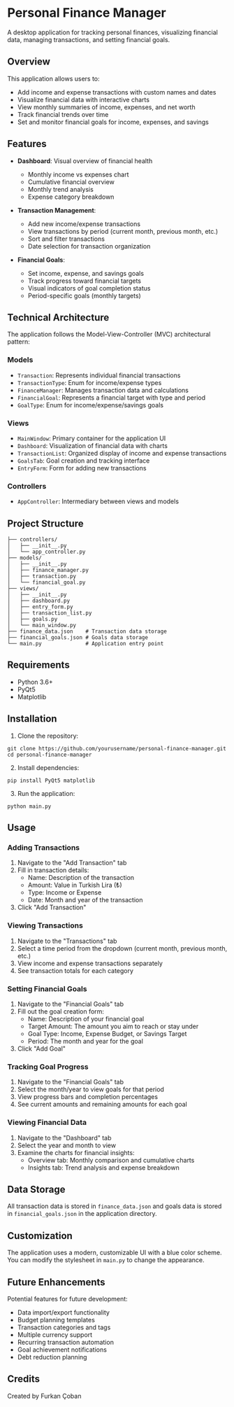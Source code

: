 # Personal Finance Manager

A desktop application for tracking personal finances, visualizing financial data, managing transactions, and setting financial goals.

## Overview

This application allows users to:
- Add income and expense transactions with custom names and dates
- Visualize financial data with interactive charts
- View monthly summaries of income, expenses, and net worth
- Track financial trends over time
- Set and monitor financial goals for income, expenses, and savings

## Features

- **Dashboard**: Visual overview of financial health
  - Monthly income vs expenses chart
  - Cumulative financial overview
  - Monthly trend analysis
  - Expense category breakdown
  
- **Transaction Management**:
  - Add new income/expense transactions
  - View transactions by period (current month, previous month, etc.)
  - Sort and filter transactions
  - Date selection for transaction organization
  
- **Financial Goals**:
  - Set income, expense, and savings goals
  - Track progress toward financial targets
  - Visual indicators of goal completion status
  - Period-specific goals (monthly targets)

## Technical Architecture

The application follows the Model-View-Controller (MVC) architectural pattern:

### Models
- `Transaction`: Represents individual financial transactions
- `TransactionType`: Enum for income/expense types
- `FinanceManager`: Manages transaction data and calculations
- `FinancialGoal`: Represents a financial target with type and period
- `GoalType`: Enum for income/expense/savings goals

### Views
- `MainWindow`: Primary container for the application UI
- `Dashboard`: Visualization of financial data with charts
- `TransactionList`: Organized display of income and expense transactions
- `GoalsTab`: Goal creation and tracking interface
- `EntryForm`: Form for adding new transactions

### Controllers
- `AppController`: Intermediary between views and models

## Project Structure

```
├── controllers/
│   ├── __init__.py
│   └── app_controller.py
├── models/
│   ├── __init__.py
│   ├── finance_manager.py
│   ├── transaction.py
│   └── financial_goal.py
├── views/
│   ├── __init__.py
│   ├── dashboard.py
│   ├── entry_form.py
│   ├── transaction_list.py
│   ├── goals.py
│   └── main_window.py
├── finance_data.json    # Transaction data storage
├── financial_goals.json # Goals data storage
└── main.py              # Application entry point
```

## Requirements

- Python 3.6+
- PyQt5
- Matplotlib

## Installation

1. Clone the repository:
```
git clone https://github.com/yourusername/personal-finance-manager.git
cd personal-finance-manager
```

2. Install dependencies:
```
pip install PyQt5 matplotlib
```

3. Run the application:
```
python main.py
```

## Usage

### Adding Transactions
1. Navigate to the "Add Transaction" tab
2. Fill in transaction details:
   - Name: Description of the transaction
   - Amount: Value in Turkish Lira (₺)
   - Type: Income or Expense
   - Date: Month and year of the transaction
3. Click "Add Transaction"

### Viewing Transactions
1. Navigate to the "Transactions" tab
2. Select a time period from the dropdown (current month, previous month, etc.)
3. View income and expense transactions separately
4. See transaction totals for each category

### Setting Financial Goals
1. Navigate to the "Financial Goals" tab
2. Fill out the goal creation form:
   - Name: Description of your financial goal
   - Target Amount: The amount you aim to reach or stay under
   - Goal Type: Income, Expense Budget, or Savings Target
   - Period: The month and year for the goal
3. Click "Add Goal"

### Tracking Goal Progress
1. Navigate to the "Financial Goals" tab
2. Select the month/year to view goals for that period
3. View progress bars and completion percentages
4. See current amounts and remaining amounts for each goal

### Viewing Financial Data
1. Navigate to the "Dashboard" tab
2. Select the year and month to view
3. Examine the charts for financial insights:
   - Overview tab: Monthly comparison and cumulative charts
   - Insights tab: Trend analysis and expense breakdown

## Data Storage

All transaction data is stored in `finance_data.json` and goals data is stored in `financial_goals.json` in the application directory.

## Customization

The application uses a modern, customizable UI with a blue color scheme. You can modify the stylesheet in `main.py` to change the appearance.

## Future Enhancements

Potential features for future development:
- Data import/export functionality
- Budget planning templates
- Transaction categories and tags
- Multiple currency support
- Recurring transaction automation
- Goal achievement notifications
- Debt reduction planning


## Credits

Created by Furkan Çoban